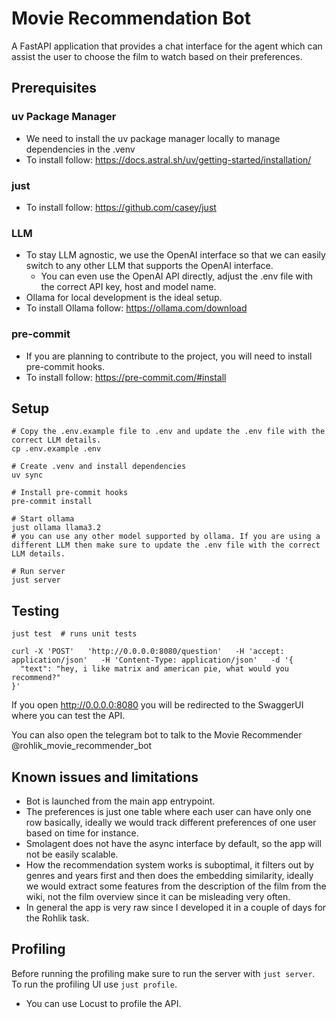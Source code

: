 # Movie Recommendation Bot

A FastAPI application that provides a chat interface for the agent which can assist the user to choose the film to watch based on their preferences.

## Prerequisites


### uv Package Manager
* We need to install the uv package manager locally to manage dependencies in the .venv
* To install follow: https://docs.astral.sh/uv/getting-started/installation/

### just
* To install follow: https://github.com/casey/just

### LLM
* To stay LLM agnostic, we use the OpenAI interface so that we can easily switch to any other LLM that supports the OpenAI interface.
    * You can even use the OpenAI API directly, adjust the .env file with the correct API key, host and model name.
* Ollama for local development is the ideal setup.
* To install Ollama follow: https://ollama.com/download

### pre-commit
* If you are planning to contribute to the project, you will need to install pre-commit hooks.
* To install follow: https://pre-commit.com/#install

## Setup
```
# Copy the .env.example file to .env and update the .env file with the correct LLM details.
cp .env.example .env

# Create .venv and install dependencies
uv sync

# Install pre-commit hooks
pre-commit install

# Start ollama
just ollama llama3.2
# you can use any other model supported by ollama. If you are using a different LLM then make sure to update the .env file with the correct LLM details.

# Run server
just server
```

## Testing
```
just test  # runs unit tests

curl -X 'POST'   'http://0.0.0.0:8080/question'   -H 'accept: application/json'   -H 'Content-Type: application/json'   -d '{
  "text": "hey, i like matrix and american pie, what would you recommend?"
}'
```

If you open http://0.0.0.0:8080 you will be redirected to the SwaggerUI where you can test the API.

You can also open the telegram bot to talk to the Movie Recommender @rohlik_movie_recommender_bot


## Known issues and limitations
* Bot is launched from the main app entrypoint.
* The preferences is just one table where each user can have only one row basically, ideally we would track different preferences of one user based on time for instance.
* Smolagent does not have the async interface by default, so the app will not be easily scalable.
* How the recommendation system works is suboptimal, it filters out by genres and years first and then does the embedding similarity, ideally we would extract some features from the description of the film from the wiki, not the film overview since it can be misleading very often.
* In general the app is very raw since I developed it in a couple of days for the Rohlik task.



## Profiling
Before running the profiling make sure to run the server with `just server`.
To run the profiling UI use `just profile`.


* You can use Locust to profile the API.

